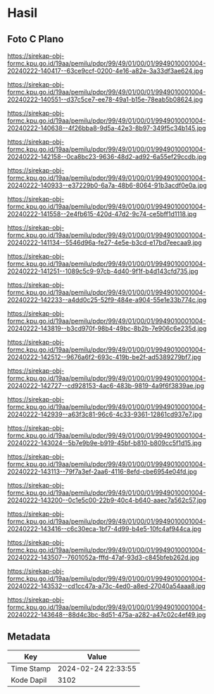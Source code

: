 # Hasil

## Foto C Plano

https://sirekap-obj-formc.kpu.go.id/19aa/pemilu/pdpr/99/49/01/00/01/9949010001004-20240222-140417--63ce9ccf-0200-4e16-a82e-3a33df3ae624.jpg

https://sirekap-obj-formc.kpu.go.id/19aa/pemilu/pdpr/99/49/01/00/01/9949010001004-20240222-140551--d37c5ce7-ee78-49a1-b15e-78eab5b08624.jpg

https://sirekap-obj-formc.kpu.go.id/19aa/pemilu/pdpr/99/49/01/00/01/9949010001004-20240222-140638--4f26bba8-9d5a-42e3-8b97-349f5c34b145.jpg

https://sirekap-obj-formc.kpu.go.id/19aa/pemilu/pdpr/99/49/01/00/01/9949010001004-20240222-142158--0ca8bc23-9636-48d2-ad92-6a55ef29ccdb.jpg

https://sirekap-obj-formc.kpu.go.id/19aa/pemilu/pdpr/99/49/01/00/01/9949010001004-20240222-140933--e37229b0-6a7a-48b6-8064-91b3acdf0e0a.jpg

https://sirekap-obj-formc.kpu.go.id/19aa/pemilu/pdpr/99/49/01/00/01/9949010001004-20240222-141558--2e4fb615-420d-47d2-9c74-ce5bff1d1118.jpg

https://sirekap-obj-formc.kpu.go.id/19aa/pemilu/pdpr/99/49/01/00/01/9949010001004-20240222-141134--5546d96a-fe27-4e5e-b3cd-e17bd7eecaa9.jpg

https://sirekap-obj-formc.kpu.go.id/19aa/pemilu/pdpr/99/49/01/00/01/9949010001004-20240222-141251--1089c5c9-97cb-4d40-9f1f-b4d143cfd735.jpg

https://sirekap-obj-formc.kpu.go.id/19aa/pemilu/pdpr/99/49/01/00/01/9949010001004-20240222-142233--a4dd0c25-52f9-484e-a904-55e1e33b774c.jpg

https://sirekap-obj-formc.kpu.go.id/19aa/pemilu/pdpr/99/49/01/00/01/9949010001004-20240222-143819--b3cd970f-98b4-49bc-8b2b-7e906c6e235d.jpg

https://sirekap-obj-formc.kpu.go.id/19aa/pemilu/pdpr/99/49/01/00/01/9949010001004-20240222-142512--9676a6f2-693c-419b-be2f-ad5389279bf7.jpg

https://sirekap-obj-formc.kpu.go.id/19aa/pemilu/pdpr/99/49/01/00/01/9949010001004-20240222-142727--cd928153-4ac6-483b-9819-4a9f6f3839ae.jpg

https://sirekap-obj-formc.kpu.go.id/19aa/pemilu/pdpr/99/49/01/00/01/9949010001004-20240222-142939--a63f3c81-96c6-4c33-9361-12861cd937e7.jpg

https://sirekap-obj-formc.kpu.go.id/19aa/pemilu/pdpr/99/49/01/00/01/9949010001004-20240222-143024--5b7e9b9e-b919-45bf-b810-b809cc5f1d15.jpg

https://sirekap-obj-formc.kpu.go.id/19aa/pemilu/pdpr/99/49/01/00/01/9949010001004-20240222-143113--79f7a3ef-2aa6-4116-8efd-cbe6954e04fd.jpg

https://sirekap-obj-formc.kpu.go.id/19aa/pemilu/pdpr/99/49/01/00/01/9949010001004-20240222-143200--0c1e5c00-22b9-40c4-b640-aaec7a562c57.jpg

https://sirekap-obj-formc.kpu.go.id/19aa/pemilu/pdpr/99/49/01/00/01/9949010001004-20240222-143416--c6c30eca-1bf7-4d99-b4e5-10fc4af944ca.jpg

https://sirekap-obj-formc.kpu.go.id/19aa/pemilu/pdpr/99/49/01/00/01/9949010001004-20240222-143507--7601052a-fffd-47af-93d3-c845bfeb262d.jpg

https://sirekap-obj-formc.kpu.go.id/19aa/pemilu/pdpr/99/49/01/00/01/9949010001004-20240222-143532--cd1cc47a-a73c-4ed0-a8ed-27040a54aaa8.jpg

https://sirekap-obj-formc.kpu.go.id/19aa/pemilu/pdpr/99/49/01/00/01/9949010001004-20240222-143648--88d4c3bc-8d51-475a-a282-a47c02c4ef49.jpg


## Metadata

| Key        | Value               |
| ---------- | ------------------- |
| Time Stamp | 2024-02-24 22:33:55 |
| Kode Dapil | 3102                |



